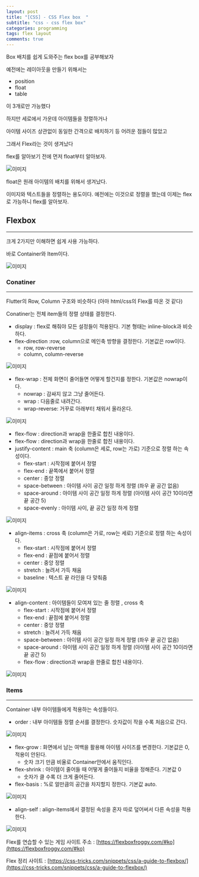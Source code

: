 ```yaml
---
layout: post
title: "[CSS] - CSS Flex box  "
subtitle: "css - css flex box"
categories: programming
tags: flex layout
comments: true
---
```


Box 배치를 쉽게 도와주는 flex box를 공부해보자

예전에는 레이아웃을 만들기 위해서는

- position
- float
- table

이 3개로만 가능했다

하지만 세로에서 가운데 아이템들을 정렬하거나

아이템 사이즈 상관없이 동일한 간격으로 배치하기 등 어려운 점들이 많았고

그래서 Flex라는 것이 생겨났다

flex를 알아보기 전에 먼저 float부터 알아보자.

![이미지](https://Funncy.github.io/assets/img/css/css-16.png "float")

float은 원래 아이템의 배치를 위해서 생겨났다.

이미지와 텍스트들을 정렬하는 용도이다. 예전에는 이것으로 정렬을 했는데 이제는 flex로 가능하니 flex를 알아보자.

## Flexbox

---

크게 2가지만 이해하면 쉽게 사용 가능하다.

바로 Container와 Item이다.

![이미지](https://Funncy.github.io/assets/img/css/css-17.png "lsa")

### Conatiner

---

Flutter의 Row, Column 구조와 비슷하다 (아마 html/css의 Flex를 따온 것 같다)

Conatiner는 전체 item들의 정렬 상태를 결정한다.

- display : flex로 해줘야 모든 설정들이 적용된다. 기본 형태는 inline-block과 비슷하다.
- flex-direction :row, column으로 메인축 방향을 결정한다. 기본값은 row이다.
  - row, row-reverse
  - column, column-reverse

![이미지](https://Funncy.github.io/assets/img/css/css-18.png "float")

- flex-wrap : 전체 화면이 줄어들면 어떻게 할건지를 정한다. 기본값은 nowrap이다.
  - nowrap : 감싸지 않고 그냥 줄어든다.
  - wrap : 다음줄로 내려간다.
  - wrap-reverse: 거꾸로 아래부터 채워서 올라온다.

![이미지](https://Funncy.github.io/assets/img/css/css-19.png "float")

- flex-flow : direction과 wrap을 한줄로 합친 내용이다.
- flex-flow : direction과 wrap을 한줄로 합친 내용이다.
- justify-content : main 축 (column은 세로, row는 가로) 기준으로 정렬 하는 속성이다.
  - flex-start : 시작점에 붙어서 정렬
  - flex-end : 끝쪽에서 붙어서 정렬
  - center : 중앙 정렬
  - space-between : 아이템 사이 공간 일정 하게 정렬 (좌우 끝 공간 없음)
  - space-around : 아이템 사이 공간 일정 하게 정렬 (아이템 사이 공간 10이라면 끝 공간 5)
  - space-evenly : 아이템 사이, 끝 공간 일정 하게 정렬

![이미지](https://Funncy.github.io/assets/img/css/css-20.png "float")

- align-items : cross 축 (column은 가로, row는 세로) 기준으로 정렬 하는 속성이다.
  - flex-start : 시작점에 붙어서 정렬
  - flex-end : 끝점에 붙어서 정렬
  - center : 중앙 정렬
  - stretch : 늘려서 가득 채움
  - baseline : 텍스트 끝 라인을 다 맞춰줌

![이미지](https://Funncy.github.io/assets/img/css/css-21.png "float")

- align-content : 아이템들이 모여져 있는 줄 정렬 , cross 축
  - flex-start : 시작점에 붙어서 정렬
  - flex-end : 끝점에 붙어서 정렬
  - center : 중앙 정렬
  - stretch : 늘려서 가득 채움
  - space-between : 아이템 사이 공간 일정 하게 정렬 (좌우 끝 공간 없음)
  - space-around : 아이템 사이 공간 일정 하게 정렬 (아이템 사이 공간 10이라면 끝 공간 5)
  - flex-flow : direction과 wrap을 한줄로 합친 내용이다.

![이미지](https://Funncy.github.io/assets/img/css/css-22.png "float")

### Items

---

Container 내부 아이템들에게 적용하는 속성들이다.

- order : 내부 아이템들 정렬 순서를 결정한다. 숫자값이 작을 수록 처음으로 간다.

![이미지](https://Funncy.github.io/assets/img/css/css-23.png "float")

- flex-grow : 화면에서 남는 여백을 활용해 아이템 사이즈를 변경한다. 기본값은 0, 적용이 안된다.
  - 숫자 크기 만큼 비율로 Container안에서 움직인다.
- flex-shrink : 아이템이 줄어들 때 어떻게 줄어들지 비율을 정해준다. 기본값 0
  - 숫자가 클 수록 더 크게 줄어든다.
- flex-basis : %로 얼만큼의 공간을 차지할지 정한다. 기본값 auto.

![이미지](https://Funncy.github.io/assets/img/css/css-24.png "float")

- align-self : align-items에서 결정된 속성을 혼자 따로 덮어써서 다른 속성을 적용한다.

![이미지](https://Funncy.github.io/assets/img/css/css-25.png "float")

Flex를 연습할 수 있는 게임 사이트 주소 : [https://flexboxfroggy.com/#ko](https://flexboxfroggy.com/#ko)

Flex 정리 사이트 : [https://css-tricks.com/snippets/css/a-guide-to-flexbox/](https://css-tricks.com/snippets/css/a-guide-to-flexbox/)

